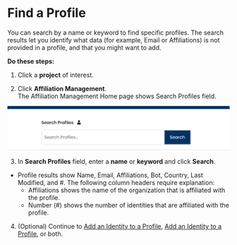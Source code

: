 # Find a Profile

You can search by a name or keyword to find specific profiles. The search results let you identify what data \(for example, Email or Affiliations\) is not provided in a profile, and that you might want to add.

**Do these steps:**

1. Click a **project** of interest.

2. Click **Affiliation Management**.  
The Affiliation Management Home page shows Search Profiles field.

![](../../../.gitbook/assets/18088122.png)

3. In **Search Profiles** field, enter a **name** or **keyword** and click **Search**.

* Profile results show Name, Email, Affiliations, Bot, Country, Last Modified, and \#. The following column headers require explanation:
  * Affiliations shows the name of the organization that is affiliated with the profile.
  * Number \(\#\) shows the number of identities that are affiliated with the profile.

4. \(Optional\) Continue to [Add an Identity to a Profile](add-an-identity-to-a-profile.md), [Add an Identity to a Profile](add-an-identity-to-a-profile.md), or both.

